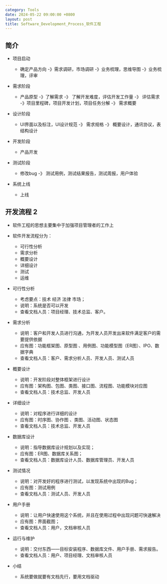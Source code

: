 ```yaml
---
category: Tools
date: 2024-05-22 09:00:00 +0800
layout: post
title: Software_Development_Process_软件工程
---
```

## 简介

+ 项目启动
  + 确定产品方向 -》需求调研，市场调研 -》业务梳理，思维导图 -》业务梳理，评审

+ 需求阶段
  + 产品原型 -》了解需求 -》 了解开发难度，评估开发工作量 -》 评估需求 -》项目里程碑，项目开发计划，项目任务分解 -》 需求概要

+ 设计阶段
  + UI界面以及标注，UI设计规范 -》 需求规格 -》 概要设计，通讯协议，表结构设计

+ 开发阶段
  + 产品开发

+ 测试阶段
  + 修改bug -》 测试用例，测试结果报告，测试周报，用户体验

+ 系统上线
  + 上线

## 开发流程 2

+ 软件工程的思想主要集中于加强项目管理者的工作上
+ 软件开发流程分为：
  + 可行性分析
  + 需求分析
  + 概要设计
  + 详细设计
  + 测试
  + 运维

+ 可行性分析
  + 考虑要点：技术 经济 法律 市场；
  + 说明：系统是否可以开发
  + 查看文档人员：项目经理、技术总监、客户。

+ 需求分析
  + 说明：客户和开发人员进行沟通，为开发人员开发出来软件满足客户的需要提供依据
  + 应有图：功能框架图、原型图 、用例图、功能模型图（ER图）、IPO、数据字典
  + 查看文档人员：客户、需求分析人员、开发人员、测试人员

+  概要设计
   + 说明：开发阶段对整体框架进行设计
   + 应有图：架构图、包图、类图、接口图、流程图、功能模块对应图
   + 查看文档人员：技术总监、开发人员

+ 详细设计
  + 说明：对程序进行详细的设计
  + 应有图：时序图、协作图 、类图、活动图、状态图
  + 查看文档人员：技术总监、开发人员

+ 数据库设计
  + 说明：指导数据库设计规划以及实现；
  + 应有图：ER图、数据库关系图；
  + 查看文档人员：数据库设计人员、数据库管理员、开发人员

+ 测试情况
  + 说明：对开发好的程序进行测试，以发现系统中出现的Bug；
  + 应有图：测试用例
  + 查看文档人员：测试人员、开发人员

+ 用户手册
  + 说明：让用户快速使用这个系统，并且在使用过程中出现问题可快速解决
  + 应有图：界面截图；
  + 查看文档人员：用户，文档审核人员

+ 运行与维护
  + 说明：交付东西——目标安装程序、数据库文件、用户手册、需求报告。
  + 查看文档人员：用户、项目经理、文档审核人员

+ 小结
  + 系统要做就要有文档先行，要用文档驱动